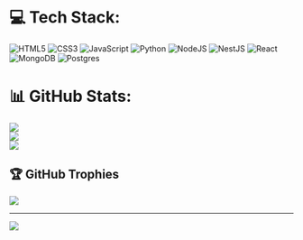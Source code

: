 
# 💻 Tech Stack:
![HTML5](https://img.shields.io/badge/html5-%23E34F26.svg?style=for-the-badge&logo=html5&logoColor=white) ![CSS3](https://img.shields.io/badge/css3-%231572B6.svg?style=for-the-badge&logo=css3&logoColor=white) ![JavaScript](https://img.shields.io/badge/javascript-%23323330.svg?style=for-the-badge&logo=javascript&logoColor=%23F7DF1E) ![Python](https://img.shields.io/badge/python-3670A0?style=for-the-badge&logo=python&logoColor=ffdd54) ![NodeJS](https://img.shields.io/badge/node.js-6DA55F?style=for-the-badge&logo=node.js&logoColor=white) ![NestJS](https://img.shields.io/badge/nestjs-%23E34F26?style=for-the-badge&logo=nestjs&logoColor=FF0000) ![React](https://img.shields.io/badge/react-%2320232a.svg?style=for-the-badge&logo=react&logoColor=%2361DAFB) ![MongoDB](https://img.shields.io/badge/MongoDB-%234ea94b.svg?style=for-the-badge&logo=mongodb&logoColor=white) ![Postgres](https://img.shields.io/badge/postgres-%23316192.svg?style=for-the-badge&logo=postgresql&logoColor=white)  

# 📊 GitHub Stats:
![](https://github-readme-stats.vercel.app/api?username=AndersonLucasdev&theme=dark&hide_border=false&include_all_commits=false&count_private=false)<br/>
![](https://github-readme-streak-stats.herokuapp.com/?user=AndersonLucasdev&theme=dark&hide_border=false)<br/>
![](https://github-readme-stats.vercel.app/api/top-langs/?username=AndersonLucasdev&theme=dark&hide_border=false&include_all_commits=false&count_private=false&layout=compact)

## 🏆 GitHub Trophies
![](https://github-profile-trophy.vercel.app/?username=AndersonLucasdev&theme=radical&no-frame=false&no-bg=true&margin-w=4)

---
[![](https://visitcount.itsvg.in/api?id=AndersonLucasdev&icon=0&color=0)](https://visitcount.itsvg.in)

<!-- Proudly created with GPRM ( https://gprm.itsvg.in ) -->
